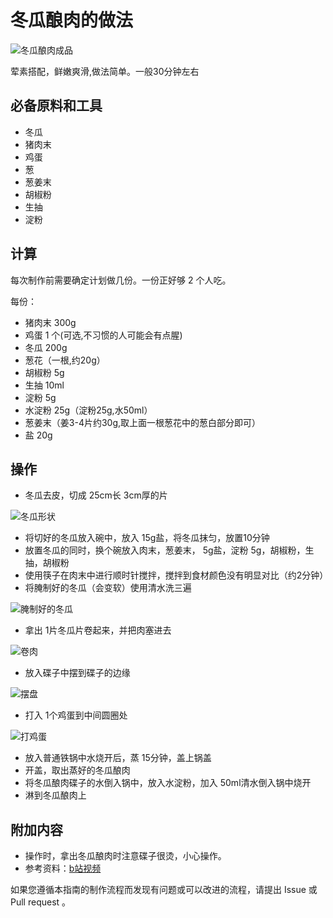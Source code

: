 # 冬瓜酿肉的做法

![冬瓜酿肉成品](./冬瓜酿肉成品.jpg)

荤素搭配，鲜嫩爽滑,做法简单。一般30分钟左右

## 必备原料和工具

- 冬瓜
- 猪肉末
- 鸡蛋
- 葱
- 葱姜末
- 胡椒粉
- 生抽
- 淀粉

## 计算

每次制作前需要确定计划做几份。一份正好够 2 个人吃。

每份：

- 猪肉末 300g
- 鸡蛋 1 个(可选,不习惯的人可能会有点腥)
- 冬瓜 200g
- 葱花（一根,约20g）
- 胡椒粉 5g
- 生抽 10ml
- 淀粉 5g
- 水淀粉 25g（淀粉25g,水50ml）
- 葱姜末（姜3-4片约30g,取上面一根葱花中的葱白部分即可） 
- 盐 20g

## 操作

- 冬瓜去皮，切成 25cm长 3cm厚的片

![冬瓜形状](./冬瓜形状.jpg)

- 将切好的冬瓜放入碗中，放入 15g盐，将冬瓜抹匀，放置10分钟
- 放置冬瓜的同时，换个碗放入肉末，葱姜末， 5g盐，淀粉 5g，胡椒粉，生抽，胡椒粉
- 使用筷子在肉末中进行顺时针搅拌，搅拌到食材颜色没有明显对比（约2分钟）
- 将腌制好的冬瓜（会变软）使用清水洗三遍

![腌制好的冬瓜](./腌制好的冬瓜.jpg)

- 拿出 1片冬瓜片卷起来，并把肉塞进去

![卷肉](./卷肉.jpg)

- 放入碟子中摆到碟子的边缘

![摆盘](./摆盘.jpg)

- 打入 1个鸡蛋到中间圆圈处

![打鸡蛋](./打鸡蛋.jpg)

- 放入普通铁锅中水烧开后，蒸 15分钟，盖上锅盖
- 开盖，取出蒸好的冬瓜酿肉
- 将冬瓜酿肉碟子的水倒入锅中，放入水淀粉，加入 50ml清水倒入锅中烧开
- 淋到冬瓜酿肉上

## 附加内容

- 操作时，拿出冬瓜酿肉时注意碟子很烫，小心操作。
- 参考资料：[b站视频](https://www.bilibili.com/video/BV1oF411F7wD?spm_id_from=333.337.search-card.all.click&vd_source=9f568660d497311d3f945e5dce319705)

如果您遵循本指南的制作流程而发现有问题或可以改进的流程，请提出 Issue 或 Pull request 。
